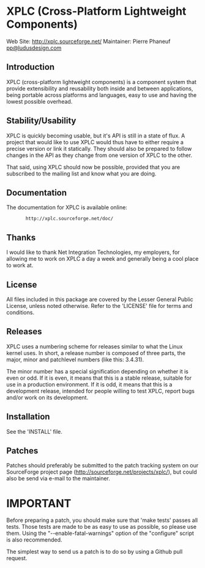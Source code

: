 XPLC (Cross-Platform Lightweight Components)
============================================

Web Site: http://xplc.sourceforge.net/
Maintainer: Pierre Phaneuf <pp@ludusdesign.com>

Introduction
------------

XPLC (cross-platform lightweight components) is a component system
that provide extensibility and reusability both inside and between
applications, being portable across platforms and languages, easy to
use and having the lowest possible overhead.

Stability/Usability
-------------------

XPLC is quickly becoming usable, but it's API is still in a state of
flux. A project that would like to use XPLC would thus have to either
require a precise version or link it statically. They should also be
prepared to follow changes in the API as they change from one version
of XPLC to the other.

That said, using XPLC should now be possible, provided that you are
subscribed to the mailing list and know what you are doing.

Documentation
-------------

The documentation for XPLC is available online:

		   http://xplc.sourceforge.net/doc/

Thanks
------

I would like to thank Net Integration Technologies, my employers, for
allowing me to work on XPLC a day a week and generally being a cool
place to work at.

License
-------

All files included in this package are covered by the Lesser General
Public License, unless noted otherwise. Refer to the 'LICENSE' file
for terms and conditions.

Releases
--------

XPLC uses a numbering scheme for releases similar to what the Linux
kernel uses. In short, a release number is composed of three parts,
the major, minor and patchlevel numbers (like this: 3.4.31).

The minor number has a special signification depending on whether it
is even or odd. If it is even, it means that this is a stable release,
suitable for use in a production environment. If it is odd, it means
that this is a development release, intended for people willing to
test XPLC, report bugs and/or work on its development.

Installation
------------

See the 'INSTALL' file.

Patches
-------

Patches should preferably be submitted to the patch tracking system on
our SourceForge project page (http://sourceforge.net/projects/xplc/),
but could also be send via e-mail to the maintainer.

IMPORTANT
=========
				   
Before preparing a patch, you should make sure that 'make tests'
passes all tests. Those tests are made to be as easy to use as
possible, so please use them. Using the "--enable-fatal-warnings"
option of the "configure" script is also recommended.

The simplest way to send us a patch is to do so by using a Github pull
request.
